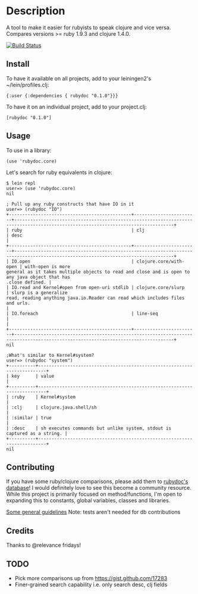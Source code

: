 # Description

A tool to make it easier for rubyists to speak clojure and vice versa. Compares versions >= ruby
1.9.3 and clojure 1.4.0.

[![Build Status](https://secure.travis-ci.org/cldwalker/rubydoc.png?branch=master)](http://travis-ci.org/cldwalker/rubydoc)

## Install

To have it available on all projects, add to your leiningen2's ~/lein/profiles.clj:

    {:user {:dependencies { rubydoc "0.1.0"}}}

To have it on an individual project, add to your project.clj:

    [rubydoc "0.1.0"]

## Usage

To use in a library:

    (use 'rubydoc.core)

Let's search for ruby equivalents in clojure:

    $ lein repl
    user=> (use 'rubydoc.core)
    nil

    ; Pull up any ruby constructs that have IO in it
    user=> (rubydoc "IO")
    +----------------------------------------------+------------------------+----------------------------------------------------------------------------------------------------------------------------------+
    | ruby                                         | clj                    | desc
    |
    +----------------------------------------------+------------------------+----------------------------------------------------------------------------------------------------------------------------------+
    | IO.open                                      | clojure.core/with-open | with-open is more
    general as it takes multiple objects to read and close and is open to any java object that has
    .close defined. |
    | IO.read and Kernel#open from open-uri stdlib | clojure.core/slurp     | slurp is a generalize
    read, reading anything java.io.Reader can read which includes files and urls.
    |
    | IO.foreach                                   | line-seq               |
    |
    +----------------------------------------------+------------------------+----------------------------------------------------------------------------------------------------------------------------------+
    nil

    ;What's similar to Kernel#system?
    user=> (rubydoc "system")
    +----------+-------------------------------------------------------------------------+
    | key      | value                                                                   |
    +----------+-------------------------------------------------------------------------+
    | :ruby    | Kernel#system                                                           |
    | :clj     | clojure.java.shell/sh                                                   |
    | :similar | true                                                                    |
    | :desc    | sh executes commands but unlike system, stdout is captured as a string. |
    +----------+-------------------------------------------------------------------------+
    nil

## Contributing

If you have some ruby/clojure comparisons, please add them to [rubydoc's
database](https://github.com/cldwalker/rubydoc/blob/master/src/rubydoc/db.yml)! I would definitely
love to see this become a community resource. While this project is primarily focused on
method/functions, I'm open to expanding this to constants, global variables, classes and libraries.

[Some general guidelines](http://tagaholic.me/contributing.html)
Note: tests aren't needed for db contributions

## Credits
Thanks to @relevance fridays!

## TODO
* Pick more comparisons up from https://gist.github.com/17283
* Finer-grained search capability i.e. only search desc, clj fields
